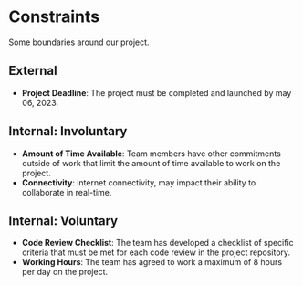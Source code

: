 # Constraints

Some boundaries around our project.

## External

- **Project Deadline**: The project must be completed and launched by may
  06, 2023.

## Internal: Involuntary

- **Amount of Time Available**: Team members have other commitments outside of
  work that limit the amount of time available to work on the project.
- **Connectivity**: internet connectivity, may impact their ability to
  collaborate in real-time.

## Internal: Voluntary

- **Code Review Checklist**: The team has developed a checklist of specific
  criteria that must be met for each code review in the project repository.
- **Working Hours**: The team has agreed to work a maximum of 8 hours per day on
  the project.
